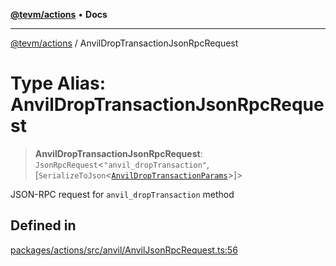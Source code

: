 [**@tevm/actions**](../README.md) • **Docs**

***

[@tevm/actions](../globals.md) / AnvilDropTransactionJsonRpcRequest

# Type Alias: AnvilDropTransactionJsonRpcRequest

> **AnvilDropTransactionJsonRpcRequest**: `JsonRpcRequest`\<`"anvil_dropTransaction"`, [`SerializeToJson`\<[`AnvilDropTransactionParams`](AnvilDropTransactionParams.md)\>]\>

JSON-RPC request for `anvil_dropTransaction` method

## Defined in

[packages/actions/src/anvil/AnvilJsonRpcRequest.ts:56](https://github.com/evmts/tevm-monorepo/blob/main/packages/actions/src/anvil/AnvilJsonRpcRequest.ts#L56)
